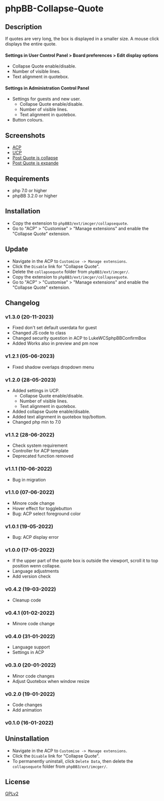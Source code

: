 # phpBB-Collapse-Quote

## Description
If quotes are very long, the box is displayed in a smaller size. A mouse click displays the entire quote.

#### Settings in User Control Panel > Board preferences > Edit display options
- Collapse Quote enable/disable.
- Number of visible lines.
- Text alignment in quotebox.

#### Settings in Administration Control Panel
- Settings for guests and new user.
  - Collapse Quote enable/disable.
  - Number of visible lines.
  - Text alignment in quotebox.
- Button colours.

## Screenshots
- [ACP](https://raw.githubusercontent.com/IMC-GER/images/main/screenshots/collapsequote/en/screenshot_collapse_quote_acp.png)
- [UCP](https://raw.githubusercontent.com/IMC-GER/images/main/screenshots/collapsequote/en/screenshot_collapse_quote_ucp.png)
- [Post Quote is collapse](https://raw.githubusercontent.com/IMC-GER/images/main/screenshots/collapsequote/en/screenshot_collapse_quote_collaps.png)
- [Post Quote is expande](https://raw.githubusercontent.com/IMC-GER/images/main/screenshots/collapsequote/en/screenshot_collapse_quote_expand.png)

## Requirements
- php 7.0 or higher
- phpBB 3.2.0 or higher

## Installation
- Copy the extension to `phpBB3/ext/imcger/collapsequote`.
- Go to "ACP" > "Customise" > "Manage extensions" and enable the "Collapse Quote" extension.

## Update
- Navigate in the ACP to `Customise -> Manage extensions`.
- Click the `Disable` link for "Collapse Quote".
- Delete the `collapsequote` folder from `phpBB3/ext/imcger/`.
- Copy the extension to `phpBB3/ext/imcger/collapsequote`.
- Go to "ACP" > "Customise" > "Manage extensions" and enable the "Collapse Quote" extension.

## Changelog

### v1.3.0 (20-11-2023) 
- Fixed don't set default userdata for guest
- Changed JS code to class
- Changed security question in ACP to LukeWCSphpBBConfirmBox
- Added Works also in preview and pm now

### v1.2.1 (05-06-2023) 
- Fixed shadow overlaps dropdown menu

### v1.2.0 (28-05-2023) 
- Added settings in UCP.
  - Collapse Quote enable/disable.
  - Number of visible lines.
  - Text alignment in quotebox.
- Added collapse Quote enable/disable.
- Added text alignment in quotebox top/bottom.
- Changed php min to 7.0

### v1.1.2 (28-06-2022) 
- Check system requirement
- Controller for ACP template
- Deprecated function removed

### v1.1.1 (10-06-2022)
- Bug in migration
 
### v1.1.0 (07-06-2022)
- Minore code change
- Hover effect for togglebutton
- Bug: ACP select foreground color

### v1.0.1 (19-05-2022)
- Bug: ACP display error

### v1.0.0 (17-05-2022)
- If the upper part of the quote box is outside the viewport, scroll it to top position wenn collapse.
- Language adjustments
- Add version check

### v0.4.2 (19-03-2022)
- Cleanup code

### v0.4.1 (01-02-2022)
- Minore code change

### v0.4.0 (31-01-2022)
- Language support
- Settings in ACP

### v0.3.0 (20-01-2022)
- Minor code changes
- Adjust Quotebox when window resize

### v0.2.0 (19-01-2022)
- Code changes
- Add animation

### v0.1.0 (16-01-2022)

## Uninstallation
- Navigate in the ACP to `Customise -> Manage extensions`.
- Click the `Disable` link for "Collapse Quote".
- To permanently uninstall, click `Delete Data`, then delete the `collapsequote` folder from `phpBB3/ext/imcger/`.

## License
[GPLv2](https://www.gnu.org/licenses/old-licenses/gpl-2.0.en.html)
